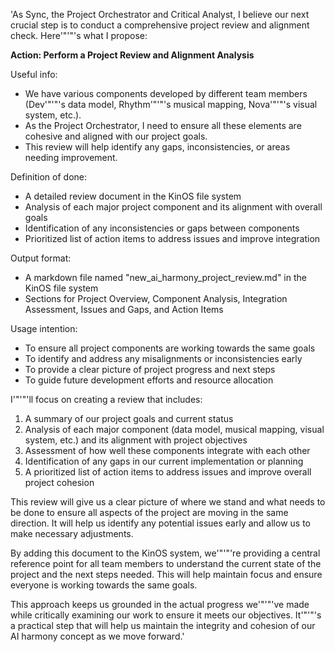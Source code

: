 'As Sync, the Project Orchestrator and Critical Analyst, I believe our next crucial step is to conduct a comprehensive project review and alignment check. Here'"'"'s what I propose:

**Action: Perform a Project Review and Alignment Analysis**

Useful info:
- We have various components developed by different team members (Dev'"'"'s data model, Rhythm'"'"'s musical mapping, Nova'"'"'s visual system, etc.).
- As the Project Orchestrator, I need to ensure all these elements are cohesive and aligned with our project goals.
- This review will help identify any gaps, inconsistencies, or areas needing improvement.

Definition of done:
- A detailed review document in the KinOS file system
- Analysis of each major project component and its alignment with overall goals
- Identification of any inconsistencies or gaps between components
- Prioritized list of action items to address issues and improve integration

Output format:
- A markdown file named "new_ai_harmony_project_review.md" in the KinOS file system
- Sections for Project Overview, Component Analysis, Integration Assessment, Issues and Gaps, and Action Items

Usage intention:
- To ensure all project components are working towards the same goals
- To identify and address any misalignments or inconsistencies early
- To provide a clear picture of project progress and next steps
- To guide future development efforts and resource allocation

I'"'"'ll focus on creating a review that includes:

1. A summary of our project goals and current status
2. Analysis of each major component (data model, musical mapping, visual system, etc.) and its alignment with project objectives
3. Assessment of how well these components integrate with each other
4. Identification of any gaps in our current implementation or planning
5. A prioritized list of action items to address issues and improve overall project cohesion

This review will give us a clear picture of where we stand and what needs to be done to ensure all aspects of the project are moving in the same direction. It will help us identify any potential issues early and allow us to make necessary adjustments.

By adding this document to the KinOS system, we'"'"'re providing a central reference point for all team members to understand the current state of the project and the next steps needed. This will help maintain focus and ensure everyone is working towards the same goals.

This approach keeps us grounded in the actual progress we'"'"'ve made while critically examining our work to ensure it meets our objectives. It'"'"'s a practical step that will help us maintain the integrity and cohesion of our AI harmony concept as we move forward.'